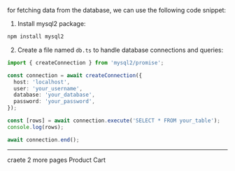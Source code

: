 for fetching data from the database, we can use the following code snippet:

1. Install mysql2 package:
```bash
npm install mysql2
```

2. Create a file named `db.ts` to handle database connections and queries:

```Typescript
import { createConnection } from 'mysql2/promise';

const connection = await createConnection({
  host: 'localhost',
  user: 'your_username',
  database: 'your_database',
  password: 'your_password',
});

const [rows] = await connection.execute('SELECT * FROM your_table');
console.log(rows);

await connection.end();
```
***********************************************************************************************************************************
craete 2 more pages 
Product
Cart